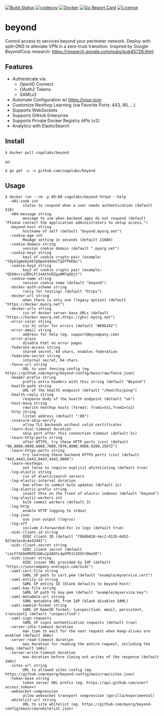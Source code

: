 [![Build Status](https://travis-ci.org/cogolabs/beyond.svg?branch=master)](https://travis-ci.org/cogolabs/beyond)
[![codecov](https://codecov.io/gh/cogolabs/beyond/branch/master/graph/badge.svg)](https://codecov.io/gh/cogolabs/beyond)
[![Docker](https://github.com/cogolabs/beyond/actions/workflows/docker-publish.yml/badge.svg)](https://github.com/cogolabs/beyond/actions/workflows/docker-publish.yml)
[![Go Report Card](https://goreportcard.com/badge/github.com/cogolabs/beyond)](https://goreportcard.com/report/github.com/cogolabs/beyond)
[![License](https://img.shields.io/badge/License-Apache%202.0-blue.svg)](https://opensource.org/licenses/Apache-2.0)

# beyond
Control access to services beyond your perimeter network. Deploy with split-DNS to alleviate VPN in a zero-trust transition. Inspired by Google BeyondCorp research: https://research.google.com/pubs/pub45728.html

## Features
- Authenticate via:
  - OpenID Connect
  - OAuth2 Tokens
  - SAMLv2
- Automate Configuration w/ https://your.json
- Customize Nexthop Learning (via Favorite Ports: 443, 80, ...)
- Supports WebSockets
- Supports GitHub Enterprise
- Supports Private Docker Registry APIs (v2)
- Analytics with ElasticSearch

## Install
```
$ docker pull cogolabs/beyond
```
or:
```
$ go get -u -x github.com/cogolabs/beyond
```
## Usage
```
$ docker run --rm -p 80:80 cogolabs/beyond httpd --help
  -401-code int
    	status to respond when a user needs authentication (default 418)
  -404-message string
    	message to use when backend apps do not respond (default "Please contact the application administrators to setup access.")
  -beyond-host string
    	hostname of self (default "beyond.myorg.net")
  -cookie-age int
    	MaxAge setting in seconds (default 21600)
  -cookie-domain string
    	session cookie domain (default ".myorg.net")
  -cookie-key1 string
    	key1 of cookie crypto pair (example: "t8yG1gmeEyeb7pQpw544UeCTyDfPkE6u")
  -cookie-key2 string
    	key2 of cookie crypto pair (example: "Q599vrruZRhLFC144thCRZpyHM7qGDjt")
  -cookie-name string
    	session cookie name (default "beyond")
  -docker-auth-scheme string
    	(only for testing) (default "https")
  -docker-url string
    	when there is only one (legacy option) (default "https://docker.myorg.net")
  -docker-urls string
    	csv of docker server base URLs (default "https://harbor.myorg.net,https://ghcr.myorg.net")
  -error-color string
    	css h1 color for errors (default "#69b342")
  -error-email string
    	address for help (eg. support@mycompany.com)
  -error-plain
    	disable html on error pages
  -federate-access string
    	shared secret, 64 chars, enables federation
  -federate-secret string
    	internal secret, 64 chars
  -fence-url string
    	URL to user fencing config (eg. https://github.com/myorg/beyond-config/main/raw/fence.json)
  -header-prefix string
    	prefix extra headers with this string (default "Beyond")
  -health-path string
    	URL of the health endpoint (default "/healthz/ping")
  -health-reply string
    	response body of the health endpoint (default "ok")
  -host-masq string
    	rewrite nexthop hosts (format: from1=to1,from2=to2)
  -http string
    	listen address (default ":80")
  -insecure-skip-verify
    	allow TLS backends without valid certificates
  -learn-dial-timeout duration
    	skip port after this connection timeout (default 5s)
  -learn-http-ports string
    	after HTTPS, try these HTTP ports (csv) (default "80,8080,6000,6060,7000,7070,8000,9000,9200,15672")
  -learn-https-ports string
    	try learning these backend HTTPS ports (csv) (default "443,4443,6443,8443,9443,9090")
  -learn-nexthops
    	set false to require explicit whitelisting (default true)
  -log-elastic string
    	csv of elasticsearch servers
  -log-elastic-interval duration
    	how often to commit bulk updates (default 1s)
  -log-elastic-prefix string
    	insert this on the front of elastic indexes (default "beyond")
  -log-elastic-workers int
    	bulk commit workers (default 3)
  -log-http
    	enable HTTP logging to stdout
  -log-json
    	use json output (logrus)
  -log-xff
    	include X-Forwarded-For in logs (default true)
  -oidc-client-id string
    	OIDC client ID (default "f8b8b020-4ec2-0135-6452-027de1ec0c4e43491")
  -oidc-client-secret string
    	OIDC client secret (default "cxLF74XOeRRFDJbKuJpZAOtL4pVPK1t2XGVrDbe5R")
  -oidc-issuer string
    	OIDC issuer URL provided by IdP (default "https://yourcompany.onelogin.com/oidc")
  -saml-cert-file string
    	SAML SP path to cert.pem (default "example/myservice.cert")
  -saml-entity-id string
    	SAML SP entity ID (blank defaults to beyond-host)
  -saml-key-file string
    	SAML SP path to key.pem (default "example/myservice.key")
  -saml-metadata-url string
    	SAML metadata URL from IdP (blank disables SAML)
  -saml-nameid-format string
    	SAML SP NameID format: {unspecified, email, persistent, transient} (default "unspecified")
  -saml-sign-requests
    	SAML SP signs authentication requests (default true)
  -server-idle-timeout duration
    	max time to wait for the next request when keep-alives are enabled (default 3m0s)
  -server-read-timeout duration
    	max duration for reading the entire request, including the body (default 1m0s)
  -server-write-timeout duration
    	max duration before timing out writes of the response (default 2m0s)
  -sites-url string
    	URL to allowed sites config (eg. https://github.com/myorg/beyond-config/main/raw/sites.json)
  -token-base string
    	token server URL prefix (eg. https://api.github.com/user?access_token=)
  -websocket-compression
    	allow websocket transport compression (gorilla/experimental)
  -whitelist-url string
    	URL to site whitelist (eg. https://github.com/myorg/beyond-config/main/raw/whitelist.json)
```
